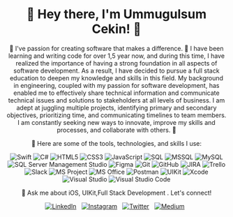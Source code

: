 <h1 align="center">👋 Hey there, I'm Ummugulsum Cekin! 🚀</h1>



<p align="center">
  🌱 I've passion for creating software that makes a difference. 🚀 I have been learning and writing code for over 1,5 year now, and during this time, I have realized the importance of having a strong foundation in all aspects of software development. As a result, I have decided to pursue a full stack education to deepen my knowledge and skills in this field. My background in engineering, coupled with my passion for software development, has enabled me to effectively share technical information and communicate technical issues and solutions to stakeholders at all levels of business. I am adept at juggling multiple projects, identifying primary and secondary objectives, prioritizing time, and communicating timelines to team members. I am constantly seeking new ways to innovate, improve my skills and processes, and collaborate with others. 🚀
</p>

<p align="center">
  🔭 Here are some of the tools, technologies, and skills I use:
</p>
<p align="center">
  <img src="https://img.shields.io/badge/-Swift-orange?style=for-the-badge&logo=swift&logoColor=white" alt="Swift"/>
  <img src="https://img.shields.io/badge/-C%23-blueviolet?style=for-the-badge&logo=c-sharp&logoColor=white" alt="C#"/>
  <img src="https://img.shields.io/badge/-HTML5-orange?style=for-the-badge&logo=html5&logoColor=white" alt="HTML5"/>
  <img src="https://img.shields.io/badge/-CSS3-blue?style=for-the-badge&logo=css3&logoColor=white" alt="CSS3"/>
  <img src="https://img.shields.io/badge/-JavaScript-yellow?style=for-the-badge&logo=javascript&logoColor=white" alt="JavaScript"/>
  <img src="https://img.shields.io/badge/-SQL-black?style=for-the-badge&logo=sql&logoColor=white" alt="SQL"/>
  <img src="https://img.shields.io/badge/-MSSQL-red?style=for-the-badge&logo=microsoft-sql-server&logoColor=white" alt="MSSQL"/>
  <img src="https://img.shields.io/badge/-MySQL-blue?style=for-the-badge&logo=mysql&logoColor=white" alt="MySQL"/>
  <img src="https://img.shields.io/badge/-SQL%20Server%20Management%20Studio-blue?style=for-the-badge&logo=sql-server&logoColor=white" alt="SQL Server Management Studio"/>
  <img src="https://img.shields.io/badge/-Figma-purple?style=for-the-badge&logo=figma&logoColor=white" alt="Figma"/>
  <img src="https://img.shields.io/badge/-Git-grey?style=for-the-badge&logo=git&logoColor=white" alt="Git"/>
  <img src="https://img.shields.io/badge/-GitHub-black?style=for-the-badge&logo=github&logoColor=white" alt="GitHub"/>
  <img src="https://img.shields.io/badge/-JIRA-blue?style=for-the-badge&logo=jira&logoColor=white" alt="JIRA"/>
  <img src="https://img.shields.io/badge/-Trello-blue?style=for-the-badge&logo=trello&logoColor=white" alt="Trello"/>
  <img src="https://img.shields.io/badge/-Slack-purple?style=for-the-badge&logo=slack&logoColor=white" alt="Slack"/>
  <img src="https://img.shields.io/badge/-MS%20Project-blue?style=for-the-badge&logo=microsoft-project&logoColor=white" alt="MS Project"/>
  <img src="https://img.shields.io/badge/-MS%20Office-black?style=for-the-badge&logo=microsoft-office&logoColor=white" alt="MS Office"/>
  <img src="https://img.shields.io/badge/-Postman-orange?style=for-the-badge&logo=postman&logoColor=white" alt="Postman"/>
  <img src="https://img.shields.io/badge/-UIKit-blue?style=for-the-badge&logo=apple&logoColor=white" alt="UIKit"/>
  <img src="https://img.shields.io/badge/-Xcode-blue?style=for-the-badge&logo=xcode&logoColor=white" alt="Xcode"/>
  <img src="https://img.shields.io/badge/-Visual%20Studio-purple?style=for-the-badge&logo=visual-studio&logoColor=white" alt="Visual Studio"/>
  <img src="https://img.shields.io/badge/-Visual%20Studio%20Code-blue?style=for-the-badge&logo=visual-studio-code&logoColor=white" alt="Visual Studio Code"/>
</p>

<p align="center">
  💬 Ask me about iOS, UIKit,Full Stack Development . Let's connect!
</p>
<p align="center">
 <p align="center">
  <a href="https://www.linkedin.com/in/ummugulsumcekın/"><img src="https://img.shields.io/badge/-LinkedIn-blue?style=for-the-badge&logo=linkedin&logoColor=white" alt="LinkedIn"/></a>&nbsp;&nbsp;
  <a href="https://www.instagram.com/ummugulsumcekin/"><img src="https://img.shields.io/badge/-Instagram-ff69b4?style=for-the-badge&logo=instagram&logoColor=white" alt="Instagram"/></a>&nbsp;&nbsp;
  <a href="https://twitter.com/ummuglsmcekin"><img src="https://img.shields.io/badge/-Twitter-1da1f2?style=for-the-badge&logo=twitter&logoColor=white" alt="Twitter"/></a>&nbsp;&nbsp;
  <a href="https://medium.com/@ummugulsumcekin"><img src="https://img.shields.io/badge/-Medium-black?style=for-the-badge&logo=medium&logoColor=white" alt="Medium"/></a>&nbsp;&nbsp;
</p>
</p>


